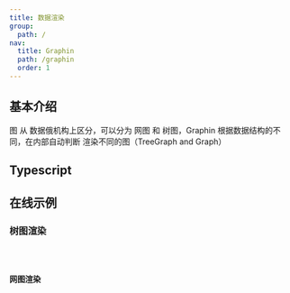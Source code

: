 ```yaml
---
title: 数据渲染
group:
  path: /
nav:
  title: Graphin
  path: /graphin
  order: 1
---
```


## 基本介绍

图 从 数据俄机构上区分，可以分为 网图 和 树图，Graphin 根据数据结构的不同，在内部自动判断 渲染不同的图（TreeGraph and Graph）

## Typescript

## 在线示例

### 树图渲染

<code src='./CompactBox.tsx'>

### 网图渲染

<code src='./Network.tsx'>
